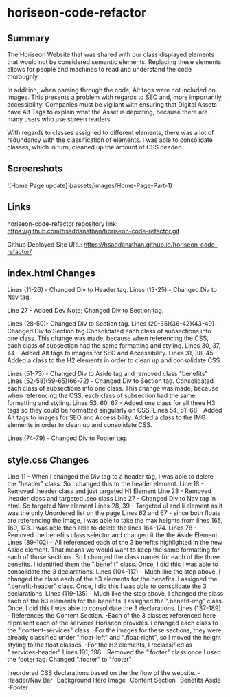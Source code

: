 # horiseon-code-refactor

## Summary

The Horiseon Website that was shared with our class displayed elements that would not be considered semantic elements. Replacing these elements allows for people and machines to read and understand the code thoroughly. 

In addition, when parsing through the code, Alt tags were not included on images. This presents a problem with regards to SEO and, more importantly, accessibility. Companies must be vigilant with ensuring that Digital Assets have Alt Tags to explain what the Asset is depicting, because there are many users who use screen readers.

With regards to classes assigned to different elements, there was a lot of redundancy with the classification of elements. I was able to consolidate classes, which in turn, cleaned up the amount of CSS needed.

## Screenshots
![Home Page update] (/assets/images/Home-Page-Part-1)






## Links

horiseon-code-refactor repository link: 
    https://github.com/hsaddanathan/horiseon-code-refactor.git

Github Deployed Site URL:
    https://hsaddanathan.github.io/horiseon-code-refactor/


## index.html Changes

Lines (11-26) - Changed Div to Header tag. 
Lines (13-25) - Changed Div to Nav tag.

Line 27 - Added Dev Note; Changed Div to Section tag.

Lines (28-50)- Changed Div to Section tag.
Lines (29-35)(36-42)(43-49) - Changed Div to Section tag.Consolidated each class of subsections into one class. This change was made, because when referencing the CSS, each class of subsection had the same formatting and styling.
Lines 30, 37, 44 - Added Alt tags to images for SEO and Accessibility.
Lines 31, 38, 45 - Added a class to the H2 elements in order to clean up and consolidate CSS.

Lines (51-73) - Changed Div to Aside tag and removed class "benefits"
Lines (52-58)(59-65)(66-72) - Changed Div to Section tag. Consolidated each class of subsections into one class. This change was made, because when referencing the CSS, each class of subsection had the same formatting and styling.
Lines 53, 60, 67 - Added one class for all three H3 tags so they could be formatted singularly on CSS.
Lines 54, 61, 68 - Added Alt tags to images for SEO and Accessibility. Added a class to the IMG elements in order to clean up and consolidate CSS.
 
Lines (74-79) - Changed Div to Footer tag. 


## style.css Changes

Line 11 - When I changed the Div tag to a header tag, I was able to delete the "header" class. So I changed this to the header element.
Line 18 - Removed .header class and just targeted H1 Element
Line 23 - Removed .header class and targeted .seo class
Line 27 - Changed Div to Nav tag in html. So targeted Nav element
Lines 28, 39 - Targeted ul and li element as it was the only Unordered list on the page
Lines 62 and 67 - since both floats are referencing the image, I was able to take the max heights from lines 165, 169, 173. I was able then able to delete the lines 164-174.
Lines 78 - Removed the benefits class selector and changed it the the Aside Element
Lines (89-102) - All referenced each of the 3 benefits highlighted in the new Aside element. That means we would want to keep the same formatting for each of those sections. So I changed the class names for each of the three benefits. I identified them the ".benefit" class. Once, I did this I was able to consolidate the 3 declarations. 
Lines (104-117) - Much like the step above, I changed the class each of the h3 elements for the benefits. I assigned the ".benefit-header" class. Once, I did this I was able to consolidate the 3 declarations.
Lines (119-135) - Much like the step above, I changed the class each of the h3 elements for the benefits. I assigned the ".benefit-img" class. Once, I did this I was able to consolidate the 3 declarations.
Lines (137-189) - References the Content Section. 
    -Each of the 3 classes referenced here represent each of the services Horiseon provides. I changed each class to the ".content-services" class. 
    -For the images for these sections, they were already classified under ".float-left" and ".float-right", so I moved the height styling to the float classes.
    -For the H2 elements, I reclassified as ".services-header" 
Lines 191, 198 - Removed the ".footer" class once I used the footer tag. Changed ".footer" to "footer"

I reordered CSS declarations based on the the flow of the website. 
    -Header/Nav Bar
    -Background Hero Image
    -Content Section
    -Benefits Aside
    -Footer
 

 